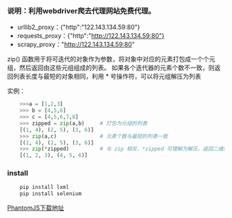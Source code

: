 ### 说明：利用webdriver爬去代理网站免费代理。
+ urllib2_proxy：{"http":"122.143.134.59:80"}
+ requests_proxy：{"http":"http://122.143.134.59:80"}
+ scrapy_proxy："http://122.143.134.59:80"


zip() 函数用于将可迭代的对象作为参数，将对象中对应的元素打包成一个个元组，然后返回由这些元组组成的列表。
如果各个迭代器的元素个数不一致，则返回列表长度与最短的对象相同，利用 * 号操作符，可以将元组解压为列表

实例：
```python
	>>>a = [1,2,3]
	>>> b = [4,5,6]
	>>> c = [4,5,6,7,8]
	>>> zipped = zip(a,b)     # 打包为元组的列表
	[(1, 4), (2, 5), (3, 6)]
	>>> zip(a,c)              # 元素个数与最短的列表一致
	[(1, 4), (2, 5), (3, 6)]
	>>> zip(*zipped)          # 与 zip 相反，*zipped 可理解为解压，返回二维矩阵式
	[(1, 2, 3), (4, 5, 6)]

```

### install
```python
	pip install lxml
	pip install selenium
```

[PhantomJS下载地址](https://bitbucket.org/ariya/phantomjs/downloads/phantomjs-2.1.1-windows.zip)